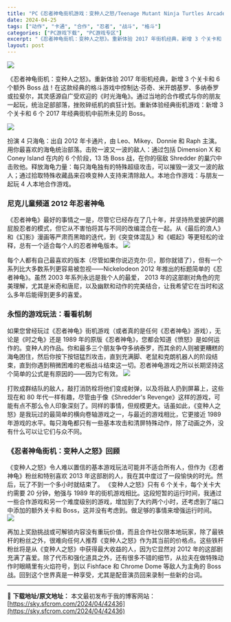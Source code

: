 ```yaml
---
title: "PC《忍者神龟街机游戏：变种人之怒/Teenage Mutant Ninja Turtles Arcade: Wrath of the Mutants》中文 2.4G"
date: 2024-04-25
tags: ["动作", "卡通", "合作", "忍者", "战斗", "格斗"]
categories: ["PC游戏下载", "PC游戏专区"]
excerpt: "《忍者神龟街机：变种人之怒》。重新体验 2017 年街机经典，新增 3 个关卡和 6 个额外 Boss 战！在这款经典的格斗游戏中控制达·芬奇、米开朗基罗、多纳泰罗或拉斐尔，其灵感源自广受欢迎的《时光海龟》。通过当地的合作模式与你的朋友一起玩，统治足部部落，挫败碎纸机的疯狂计划。重新体验经典街机游戏&hellip;"
layout: post
---
```


<img class="aligncenter" src="https://sky.sfcrom.com/wp-content/uploads/2024/04/85d9f-Teenage-Mutant-Ninja-Turtles-Arcade-Wrath-of-the-Mutants-Video-Game-Free-Download-Repacklab-5.jpg.jpeg" />

《忍者神龟街机：变种人之怒》。重新体验 2017 年街机经典，新增 3 个关卡和 6 个额外 Boss 战！在这款经典的格斗游戏中控制达·芬奇、米开朗基罗、多纳泰罗或拉斐尔，其灵感源自广受欢迎的《时光海龟》。通过当地的合作模式与你的朋友一起玩，统治足部部落，挫败碎纸机的疯狂计划。重新体验经典街机游戏：新增 3 个关卡和 6 个 2017 年经典街机中前所未见的 Boss。

<img src="https://sky.sfcrom.com/wp-content/uploads/2024/04/20240425130823-3681c.jpeg" />

<span>扮演 4 只海龟：出自 2012 年卡通片，由 Leo、Mikey、Donnie 和 Raph 主演。用你最喜欢的海龟统治部落。击败一波又一波的敌人：通过包括 Dimension X 和 Coney Island 在内的 6 个阶段，13 场 Boss 战，在你的宿敌 Shredder 的巢穴中击败他。释放海龟力量：每只海龟独有的特殊超级攻击，可以摧毁一波又一波的敌人；通过拾取特殊收藏品来召唤变种人支持来清除敌人。本地合作游戏：与朋友一起玩 4 人本地合作游戏。</span>
<h3><span>尼克儿童频道 2012 年忍者神龟</span></h3>
<span>《忍者神龟》最好的事情之一是，尽管它已经存在了几十年，并坚持热爱披萨的踢屁股忍者的模式，但它从不害怕将其与不同的改编混合在一起。从《最后的浪人》和《幻影》漫画等严肃而黑暗的迭代，到《突变体混乱》和《崛起》等更轻松的诠释，总有一个适合每个人的忍者神龟版本。</span>

<img src="https://sky.sfcrom.com/wp-content/uploads/2024/04/20240425130826-81f9e.jpeg" />

<span>每个人都有自己最喜欢的版本（尽管如果你说迈克尔·贝，那你就错了），但有一个系列比大多数系列更容易被忽视——Nickelodeon 2012 年推出的标题简单的《忍者神龟》。虽然 2003 年系列永远是我个人的最爱， 2013 年的这部剧对角色的完美理解，尤其是米奇和唐尼，以及幽默和动作的完美结合，让我希望它在当时和这么多年后能得到更多的喜爱。</span>
<h3><span>永恒的游戏玩法：看看机制</span></h3>
<span>如果您曾经玩过《忍者神龟》街机游戏（或者真的是任何《忍者神龟》游戏），无论是《时之龟》还是 1989 年的原版《忍者神龟》，您都会知道《愤怒》是如何运作的。变种人的作品。你和最多三个朋友争夺多纳泰罗，而其余的人则被更糟糕的海龟困住，然后你按下按钮猛烈攻击，直到充满脚、老鼠和克朗机器人的阶段结束，直到你遇到稍微困难的老板战斗结束这一切。忍者神龟游戏之所以长期坚持这个简单的公式是有原因的——因为它有效。</span>

<img src="https://sky.sfcrom.com/wp-content/uploads/2024/04/20240425130827-d9796.jpeg" />

<span>打败成群结队的敌人，敲打消防栓将他们变成射弹，以及将敌人扔到屏幕上，这些现在和 80 年代一样有趣，尽管由于像《Shredder's Revenge》这样的游戏，可能有点不那么令人印象深刻了。同样的事情，但规模更大。话虽如此，《变种人之怒》是我玩过的最简单的横向卷轴游戏之一，与最近的游戏相比，它更接近 1989 年游戏的水平。每只海龟都只有一些基本攻击和清屏特殊动作，除了动画之外，没有什么可以让它们与众不同。</span>
<h3><span>《忍者神龟街机：变种人之怒》回顾</span></h3>
<span>《变种人之怒》令人难以置信的基本游戏玩法可能并不适合所有人，但作为《忍者神龟》粉丝和特别喜欢 2013 年这部剧的人，我在其中度过了一段愉快的时光。然后，玩了不到一个多小时就结束了。 《变种人之怒》只有 6 个关卡，每个关卡大约需要 20 分钟，勉强与 1989 年的街机游戏相比。这段短暂的运行时间，我通过一些合作游戏和另一个难度级别的游戏，增加到了大约两个小时，还考虑到了端口中添加的额外关卡和 Boss，这并没有考虑到。做足够的事情来增强运行时间。</span>

<img src="https://sky.sfcrom.com/wp-content/uploads/2024/04/20240425130829-6503b.jpeg" />

再加上奖励挑战或可解锁内容没有重玩价值，而且合作社仅限本地玩家，除了最铁杆的粉丝之外，很难向任何人推荐《变种人之怒》作为其当前的价格点。这些铁杆粉丝将是从《变种人之怒》中获得最大收益的人，因为它显然对 2012 年的这部剧充满了喜爱。除了代币和强化道具之外，还有很多不错的细节，从拉夫在做特殊动作时眼睛里有火焰符号，到以 Fishface 和 Chrome Dome 等敌人为主角的 Boss 战。回到这个世界真是一种享受，尤其是配音演员回来录制一些新的台词。

---
📖 **下载地址/原文地址：** 本文最初发布于我的博客网站：[https://sky.sfcrom.com/2024/04/42436](https://sky.sfcrom.com/2024/04/42436)
